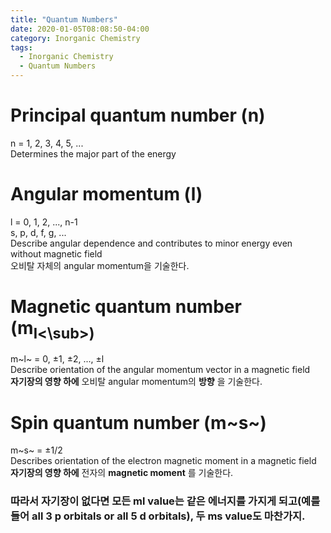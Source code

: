 ```yaml
---
title: "Quantum Numbers"
date: 2020-01-05T08:08:50-04:00
category: Inorganic Chemistry
tags:
  - Inorganic Chemistry
  - Quantum Numbers
---
```


# Principal quantum number (n)
n = 1, 2, 3, 4, 5, ...  
Determines the major part of the energy  

# Angular momentum (l)
l = 0, 1, 2, ..., n-1  
s, p, d, f, g, ...  
Describe angular dependence and contributes to minor energy even without magnetic field  
오비탈 자체의 angular momentum을 기술한다.  

# Magnetic quantum number (m<sub>l<\sub>)
m~l~ = 0, ±1, ±2, ..., ±l  
Describe orientation of the angular momentum vector in a magnetic field  
__자기장의 영향 하에__ 오비탈 angular momentum의 __방향__ 을 기술한다.  

# Spin quantum number (m~s~)
m~s~ = ±1/2  
Describes orientation of the electron magnetic moment in a magnetic field  
__자기장의 영향 하에__ 전자의 __magnetic moment__ 를 기술한다.  

### 따라서 자기장이 없다면 모든 ml value는 같은 에너지를 가지게 되고(예를 들어 all 3 p orbitals or all 5 d orbitals), 두 ms value도 마찬가지.  



